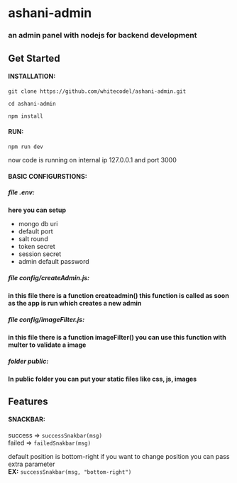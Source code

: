 # ashani-admin

### an admin panel with nodejs for backend development

## Get Started

#### INSTALLATION:
    git clone https://github.com/whitecodel/ashani-admin.git

    cd ashani-admin

    npm install

#### RUN:
    npm run dev

now code is running on internal ip 127.0.0.1 and port 3000

#### BASIC CONFIGURSTIONS:

##### **file .env:**  
**here you can setup**  
- mongo db uri
- default port
- salt round
- token secret
- session secret
- admin default password

##### **file config/createAdmin.js:** 
**in this file there is a function createadmin() this function is called as soon as the app is run which creates a new admin**

##### **file config/imageFilter.js:** 
**in this file there is a function imageFilter() you can use this function with multer to validate a image**

##### **folder public:** 
**In public folder you can put your static files like css, js, images**

## Features

#### SNACKBAR: 
success => `successSnakbar(msg)`  
failed => `failedSnakbar(msg)`  

default position is bottom-right if you want to change position you can pass extra parameter  
**EX:** `successSnakbar(msg, "bottom-right")`

